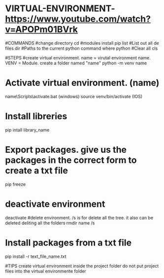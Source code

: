 # VIRTUAL-ENVIRONMENT- https://www.youtube.com/watch?v=APOPm01BVrk
#COMMANDS
  #change directory
  cd 
  #modules install
  pip list 
  #List out all de files
  dir
  #Paths to the current python command
  where python
  #Clear all
  cls
  
  
#STEPS
  #create virtual environment. name = virutal environment name. VENV = Module. create a folder named "name"
  python -m venv name
  # Activate virtual environment. (name)
  name\Scripts\activate.bat (windows)
  source venv/bin/activate  (IOS)
  # Install libreries
  pip intall library_name
  # Export packages. give us the packages in the correct form to create a txt file
  pip freeze
  # deactivate environment
  deactivate
  #delete environment. /s is for delete all the tree. it also can be deleted deliting all the folders
  rmdir  name /s
  
  # Install packages from a txt file
  pip install -r text_file_name.txt


#TIPS
create virtual environment inside the project folder
do not put project files into the virtual environmente folder
